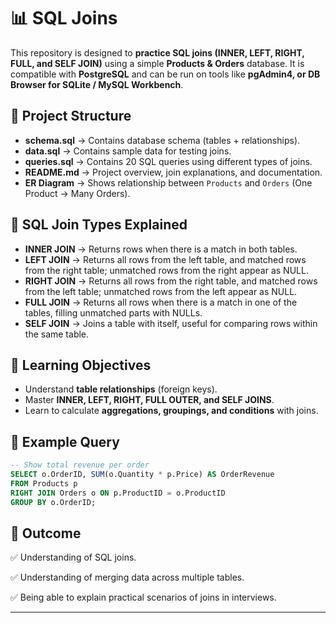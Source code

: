
# 📊 SQL Joins 

This repository is designed to **practice SQL joins (INNER, LEFT, RIGHT, FULL, and SELF JOIN)** using a simple **Products & Orders** database. It is compatible with **PostgreSQL** and can be run on tools like **pgAdmin4,  or DB Browser for SQLite / MySQL Workbench**.

## 📂 Project Structure

* **schema.sql** → Contains database schema (tables + relationships).
* **data.sql** → Contains sample data for testing joins.
* **queries.sql** → Contains 20 SQL queries using different types of joins.
* **README.md** → Project overview, join explanations, and documentation.
* **ER Diagram** → Shows relationship between `Products` and `Orders` (One Product → Many Orders).




## 🔑 SQL Join Types Explained

* **INNER JOIN** → Returns rows when there is a match in both tables.
* **LEFT JOIN** → Returns all rows from the left table, and matched rows from the right table; unmatched rows from the right appear as NULL.
* **RIGHT JOIN** → Returns all rows from the right table, and matched rows from the left table; unmatched rows from the left appear as NULL.
* **FULL JOIN** → Returns all rows when there is a match in one of the tables, filling unmatched parts with NULLs.
* **SELF JOIN** → Joins a table with itself, useful for comparing rows within the same table.

## 🧪 Learning Objectives

* Understand **table relationships** (foreign keys).
* Master **INNER, LEFT, RIGHT, FULL OUTER, and SELF JOINS**.
* Learn to calculate **aggregations, groupings, and conditions** with joins.

## 🚀 Example Query

```sql
-- Show total revenue per order
SELECT o.OrderID, SUM(o.Quantity * p.Price) AS OrderRevenue
FROM Products p
RIGHT JOIN Orders o ON p.ProductID = o.ProductID
GROUP BY o.OrderID;
```

## 🎯 Outcome

✅ Understanding of SQL joins.

✅ Understanding of merging data across multiple tables.

✅ Being able to explain practical scenarios of joins in interviews.

---
